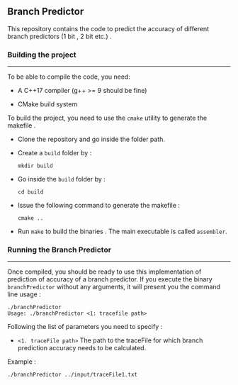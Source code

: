 ## Branch Predictor

This repository contains the code to predict the accuracy of different branch predictors (1 bit , 2 bit etc.) .

### Building the project

---

To be able to compile the code, you need:

- A C++17 compiler (g++ >= 9 should be fine)

- CMake build system

To build the project, you need to use the `cmake` utility to generate the makefile .

- Clone the repository and go inside the folder path.

- Create a `build` folder by :

  ```
  mkdir build
  ```

- Go inside the `build` folder by :

  ```
  cd build
  ```

- Issue the following command to generate the makefile :

  ```
  cmake ..
  ```

- Run `make` to build the binaries . The main executable is called `assembler`.

### Running the Branch Predictor

---

Once compiled, you should be ready to use this implementation of prediction of accuracy of a branch predictor. If you execute the binary `branchPredictor` without any arguments, it will present you the command line usage :

```
./branchPredictor
Usage: ./branchPredictor <1: tracefile path>
```

Following the list of parameters you need to specify :

- `<1. traceFile path>` The path to the traceFile for which branch prediction accuracy needs to be calculated.

Example :

```
./branchPredictor ../input/traceFile1.txt
```
